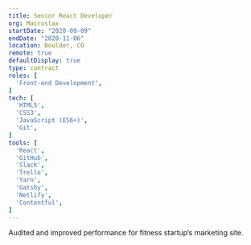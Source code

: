 ```yaml
---
title: Senior React Developer
org: Macrostax
startDate: "2020-09-09"
endDate: "2020-11-06"
location: Boulder, CO
remote: true
defaultDisplay: true
type: contract
roles: [
  'Front-end Development',
]
tech: [
  'HTML5',
  'CSS3',
  'JavaScript (ES6+)',
  'Git',
]
tools: [
  'React',
  'GitHub',
  'Slack',
  'Trello',
  'Yarn',
  'Gatsby',
  'Netlify',
  'Contentful',
]
---
```


Audited and improved performance for fitness startup’s marketing site.